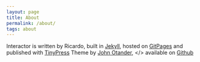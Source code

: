 ```yaml
---
layout: page
title: About
permalink: /about/
tags: about
---
```


Interactor is written by Ricardo, built in [Jekyll](http://jekyllrb.com), hosted on [GitPages](https://pages.github.com) and published with [TinyPress](https://tinypress.co)
Theme by [John Otander](http://johnotander.com), &lt;/&gt; available on [Github](https://github.com/johnotander/pixyll)